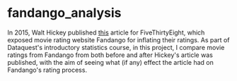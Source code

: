 # fandango_analysis
In 2015, Walt Hickey published [this](https://fivethirtyeight.com/features/fandango-movies-ratings/) article for FiveThirtyEight, which exposed movie rating website Fandango for inflating their ratings. As part of Dataquest's introductory statistics course, in this project, I compare movie ratings from Fandango from both before and after Hickey's article was published, with the aim of seeing what (if any) effect the article had on Fandango's rating process. 
